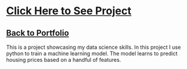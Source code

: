 # [ Click Here to See Project ](https://github.com/danielrichardtorres/predicting-housing-prices/blob/master/housing.ipynb)

## [Back to Portfolio](danieltorres.tech)

This is a project showcasing my data science skills. In this project I use python to train a machine learning model. The model learns to predict housing prices based on a handful of features.
